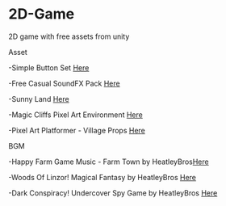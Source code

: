 # 2D-Game
2D game with free assets from unity

Asset

-Simple Button Set [Here](https://assetstore.unity.com/packages/2d/gui/icons/simple-button-set-01-153979) 

-Free Casual SoundFX Pack [Here](https://assetstore.unity.com/packages/audio/sound-fx/free-casual-soundfx-pack-164843)

-Sunny Land [Here](https://assetstore.unity.com/packages/2d/characters/sunny-land-103349)

-Magic Cliffs Pixel Art Environment [Here](https://assetstore.unity.com/packages/2d/textures-materials/nature/magic-cliffs-pixel-art-environment-60458)

-Pixel Art Platformer - Village Props [Here](https://assetstore.unity.com/packages/2d/environments/pixel-art-platformer-village-props-166114)


BGM

-Happy Farm Game Music - Farm Town by HeatleyBros[Here](https://www.youtube.com/watch?v=QVDLEY6EylM)

-Woods Of Linzor! Magical Fantasy by HeatleyBros [Here](https://www.youtube.com/watch?v=WgBhaXTKZeg&t=80s)

-Dark Conspiracy! Undercover Spy Game by HeatleyBros [Here](https://www.youtube.com/watch?v=SY-49rIbOSc)
